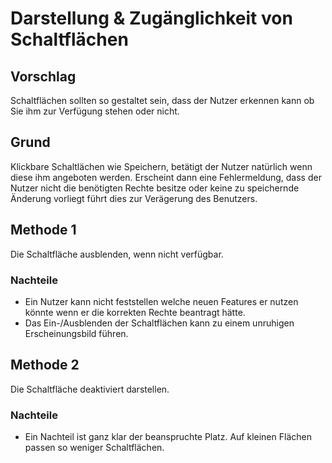 # Darstellung & Zugänglichkeit von Schaltflächen

## Vorschlag
Schaltflächen sollten so gestaltet sein, dass der Nutzer erkennen kann 
ob Sie ihm zur Verfügung stehen oder nicht.  

## Grund
Klickbare Schaltlächen wie Speichern, betätigt der Nutzer natürlich 
wenn diese ihm angeboten werden. Erscheint dann eine Fehlermeldung,
dass der Nutzer nicht die benötigten Rechte besitze oder keine zu
speichernde Änderung vorliegt führt dies zur Verägerung des Benutzers.

## Methode 1
Die Schaltfläche ausblenden, wenn nicht verfügbar.

###  Nachteile

* Ein Nutzer kann nicht feststellen welche neuen Features
er nutzen könnte wenn er die korrekten Rechte beantragt hätte.
* Das Ein-/Ausblenden der Schaltflächen kann zu einem unruhigen 
Erscheinungsbild führen. 
 
## Methode 2
Die Schaltfläche deaktiviert darstellen.

### Nachteile

* Ein Nachteil ist ganz klar der beanspruchte Platz. Auf kleinen Flächen passen so weniger Schaltflächen.



